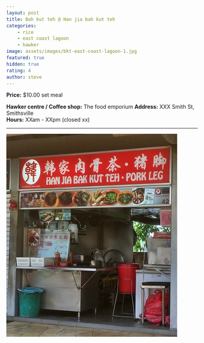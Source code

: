 ```yaml
---
layout: post
title: Bah kut teh @ Han jia bah kut teh
categories: 
    - rice
    - east coast lagoon
    - hawker
image: assets/images/bkt-east-coast-lagoon-1.jpg
featured: true
hidden: true
rating: 4
author: steve
---
```



**Price:** $10.00 set meal  

**Hawker centre / Coffee shop:** The food emporium
**Address:** XXX Smith St, Smithsville  
**Hours:** XXam - XXpm (closed xx)  

***  

![Alt text](/assets/images/bkt-east-coast-lagoon-2.jpg "alt text")